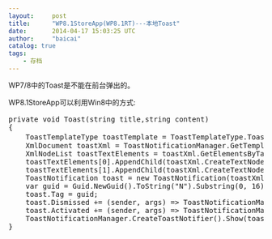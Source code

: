 ```yaml
---
layout:     post
title:      "WP8.1StoreApp(WP8.1RT)---本地Toast"
date:       2014-04-17 15:03:25 UTC
author:     "baicai"
catalog: true
tags:
    - 存档
---
```


<p>
	WP7/8中的Toast是不能在前台弹出的。
</p>

<p>
	WP8.1StoreApp可以利用Win8中的方式:<span style="line-height: 1.6em;">&nbsp;</span>
</p>

<pre class="brush:csharp;">
private void Toast(string title,string content)
{
    ToastTemplateType toastTemplate = ToastTemplateType.ToastText02;//WindowsPhone上只支持这一种
    XmlDocument toastXml = ToastNotificationManager.GetTemplateContent(toastTemplate);
    XmlNodeList toastTextElements = toastXml.GetElementsByTagName("text");
    toastTextElements[0].AppendChild(toastXml.CreateTextNode(title));
    toastTextElements[1].AppendChild(toastXml.CreateTextNode(content));
    ToastNotification toast = new ToastNotification(toastXml);
&nbsp; &nbsp; var guid = Guid.NewGuid().ToString("N").Substring(0, 16);
&nbsp; &nbsp; toast.Tag = guid;
&nbsp; &nbsp; toast.Dismissed += (sender, args) =&gt; ToastNotificationManager.History.Remove(guid);
&nbsp; &nbsp; toast.Activated += (sender, args) =&gt; ToastNotificationManager.History.Remove(guid);
    ToastNotificationManager.CreateToastNotifier().Show(toast);
}</pre>

<p>
	&nbsp;
</p>